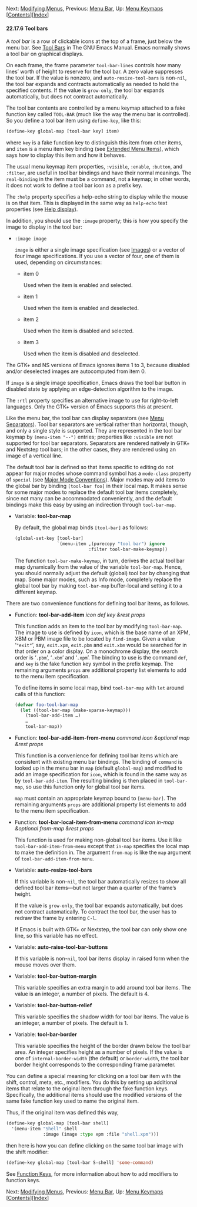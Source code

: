 

Next: [Modifying Menus](Modifying-Menus.html), Previous: [Menu Bar](Menu-Bar.html), Up: [Menu Keymaps](Menu-Keymaps.html)   \[[Contents](index.html#SEC_Contents "Table of contents")]\[[Index](Index.html "Index")]

#### 22.17.6 Tool bars

A *tool bar* is a row of clickable icons at the top of a frame, just below the menu bar. See [Tool Bars](https://www.gnu.org/software/emacs/manual/html_node/emacs/Tool-Bars.html#Tool-Bars) in The GNU Emacs Manual. Emacs normally shows a tool bar on graphical displays.

On each frame, the frame parameter `tool-bar-lines` controls how many lines’ worth of height to reserve for the tool bar. A zero value suppresses the tool bar. If the value is nonzero, and `auto-resize-tool-bars` is non-`nil`, the tool bar expands and contracts automatically as needed to hold the specified contents. If the value is `grow-only`, the tool bar expands automatically, but does not contract automatically.

The tool bar contents are controlled by a menu keymap attached to a fake function key called `TOOL-BAR` (much like the way the menu bar is controlled). So you define a tool bar item using `define-key`, like this:

```lisp
(define-key global-map [tool-bar key] item)
```

where `key` is a fake function key to distinguish this item from other items, and `item` is a menu item key binding (see [Extended Menu Items](Extended-Menu-Items.html)), which says how to display this item and how it behaves.

The usual menu keymap item properties, `:visible`, `:enable`, `:button`, and `:filter`, are useful in tool bar bindings and have their normal meanings. The `real-binding` in the item must be a command, not a keymap; in other words, it does not work to define a tool bar icon as a prefix key.

The `:help` property specifies a help-echo string to display while the mouse is on that item. This is displayed in the same way as `help-echo` text properties (see [Help display](Special-Properties.html#Help-display)).

In addition, you should use the `:image` property; this is how you specify the image to display in the tool bar:

*   `:image image`

    `image` is either a single image specification (see [Images](Images.html)) or a vector of four image specifications. If you use a vector of four, one of them is used, depending on circumstances:

    *   item 0

        Used when the item is enabled and selected.

    *   item 1

        Used when the item is enabled and deselected.

    *   item 2

        Used when the item is disabled and selected.

    *   item 3

        Used when the item is disabled and deselected.

The GTK+ and NS versions of Emacs ignores items 1 to 3, because disabled and/or deselected images are autocomputed from item 0.

If `image` is a single image specification, Emacs draws the tool bar button in disabled state by applying an edge-detection algorithm to the image.

The `:rtl` property specifies an alternative image to use for right-to-left languages. Only the GTK+ version of Emacs supports this at present.

Like the menu bar, the tool bar can display separators (see [Menu Separators](Menu-Separators.html)). Tool bar separators are vertical rather than horizontal, though, and only a single style is supported. They are represented in the tool bar keymap by `(menu-item "--")` entries; properties like `:visible` are not supported for tool bar separators. Separators are rendered natively in GTK+ and Nextstep tool bars; in the other cases, they are rendered using an image of a vertical line.

The default tool bar is defined so that items specific to editing do not appear for major modes whose command symbol has a `mode-class` property of `special` (see [Major Mode Conventions](Major-Mode-Conventions.html)). Major modes may add items to the global bar by binding `[tool-bar foo]` in their local map. It makes sense for some major modes to replace the default tool bar items completely, since not many can be accommodated conveniently, and the default bindings make this easy by using an indirection through `tool-bar-map`.

*   Variable: **tool-bar-map**

    By default, the global map binds `[tool-bar]` as follows:

    ```lisp
    (global-set-key [tool-bar]
                    `(menu-item ,(purecopy "tool bar") ignore
                                :filter tool-bar-make-keymap))
    ```

    The function `tool-bar-make-keymap`, in turn, derives the actual tool bar map dynamically from the value of the variable `tool-bar-map`. Hence, you should normally adjust the default (global) tool bar by changing that map. Some major modes, such as Info mode, completely replace the global tool bar by making `tool-bar-map` buffer-local and setting it to a different keymap.

There are two convenience functions for defining tool bar items, as follows.

*   Function: **tool-bar-add-item** *icon def key \&rest props*

    This function adds an item to the tool bar by modifying `tool-bar-map`. The image to use is defined by `icon`, which is the base name of an XPM, XBM or PBM image file to be located by `find-image`. Given a value ‘`"exit"`’, say, `exit.xpm`, `exit.pbm` and `exit.xbm` would be searched for in that order on a color display. On a monochrome display, the search order is ‘`.pbm`’, ‘`.xbm`’ and ‘`.xpm`’. The binding to use is the command `def`, and `key` is the fake function key symbol in the prefix keymap. The remaining arguments `props` are additional property list elements to add to the menu item specification.

    To define items in some local map, bind `tool-bar-map` with `let` around calls of this function:

    ```lisp
    (defvar foo-tool-bar-map
      (let ((tool-bar-map (make-sparse-keymap)))
        (tool-bar-add-item …)
        …
        tool-bar-map))
    ```

<!---->

*   Function: **tool-bar-add-item-from-menu** *command icon \&optional map \&rest props*

    This function is a convenience for defining tool bar items which are consistent with existing menu bar bindings. The binding of `command` is looked up in the menu bar in `map` (default `global-map`) and modified to add an image specification for `icon`, which is found in the same way as by `tool-bar-add-item`. The resulting binding is then placed in `tool-bar-map`, so use this function only for global tool bar items.

    `map` must contain an appropriate keymap bound to `[menu-bar]`. The remaining arguments `props` are additional property list elements to add to the menu item specification.

<!---->

*   Function: **tool-bar-local-item-from-menu** *command icon in-map \&optional from-map \&rest props*

    This function is used for making non-global tool bar items. Use it like `tool-bar-add-item-from-menu` except that `in-map` specifies the local map to make the definition in. The argument `from-map` is like the `map` argument of `tool-bar-add-item-from-menu`.

<!---->

*   Variable: **auto-resize-tool-bars**

    If this variable is non-`nil`, the tool bar automatically resizes to show all defined tool bar items—but not larger than a quarter of the frame’s height.

    If the value is `grow-only`, the tool bar expands automatically, but does not contract automatically. To contract the tool bar, the user has to redraw the frame by entering `C-l`.

    If Emacs is built with GTK+ or Nextstep, the tool bar can only show one line, so this variable has no effect.

<!---->

*   Variable: **auto-raise-tool-bar-buttons**

    If this variable is non-`nil`, tool bar items display in raised form when the mouse moves over them.

<!---->

*   Variable: **tool-bar-button-margin**

    This variable specifies an extra margin to add around tool bar items. The value is an integer, a number of pixels. The default is 4.

<!---->

*   Variable: **tool-bar-button-relief**

    This variable specifies the shadow width for tool bar items. The value is an integer, a number of pixels. The default is 1.

<!---->

*   Variable: **tool-bar-border**

    This variable specifies the height of the border drawn below the tool bar area. An integer specifies height as a number of pixels. If the value is one of `internal-border-width` (the default) or `border-width`, the tool bar border height corresponds to the corresponding frame parameter.

You can define a special meaning for clicking on a tool bar item with the shift, control, meta, etc., modifiers. You do this by setting up additional items that relate to the original item through the fake function keys. Specifically, the additional items should use the modified versions of the same fake function key used to name the original item.

Thus, if the original item was defined this way,

```lisp
(define-key global-map [tool-bar shell]
  '(menu-item "Shell" shell
              :image (image :type xpm :file "shell.xpm")))
```

then here is how you can define clicking on the same tool bar image with the shift modifier:

```lisp
(define-key global-map [tool-bar S-shell] 'some-command)
```

See [Function Keys](Function-Keys.html), for more information about how to add modifiers to function keys.

Next: [Modifying Menus](Modifying-Menus.html), Previous: [Menu Bar](Menu-Bar.html), Up: [Menu Keymaps](Menu-Keymaps.html)   \[[Contents](index.html#SEC_Contents "Table of contents")]\[[Index](Index.html "Index")]
